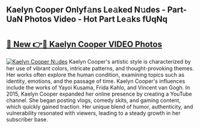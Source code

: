 ## Kaelyn Cooper Onlyf𝚊ns Le𝚊ked N𝚞des - Part-UaN Photos Video - Hot Part Le𝚊ks fUqNq

# <h2><a href="http://ab93518.deff.icu/?id=Kaelyn+Cooper">🔗 New 👉🔴 Kaelyn Cooper VIDEO Photos</a></h2>

[![Kaelyn Cooper N𝚞des](https://i.imgur.com/rIISA9y.gif)](http://ab93518.deff.icu/?id=Kaelyn+Cooper)
Kaelyn Cooper's artistic style is characterized by her use of vibrant colors, intricate patterns, and thought-provoking themes. Her works often explore the human condition, examining topics such as identity, emotions, and the passage of time. Kaelyn Cooper's influences include the works of Yayoi Kusama, Frida Kahlo, and Vincent van Gogh. In 2015, Kaelyn Cooper expanded her online presence by creating a YouTube channel. She began posting vlogs, comedy skits, and gaming content, which quickly gained traction. Her unique blend of humor, authenticity, and vulnerability resonated with viewers, leading to a steady growth in her subscriber base.
